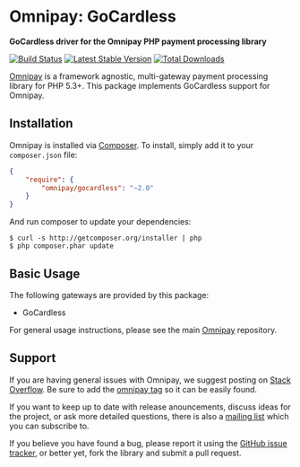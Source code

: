 # Omnipay: GoCardless

**GoCardless driver for the Omnipay PHP payment processing library**

[![Build Status](https://travis-ci.org/omnipay/gocardless.png?branch=master)](https://travis-ci.org/omnipay/gocardless)
[![Latest Stable Version](https://poser.pugx.org/omnipay/gocardless/version.png)](https://packagist.org/packages/omnipay/gocardless)
[![Total Downloads](https://poser.pugx.org/omnipay/gocardless/d/total.png)](https://packagist.org/packages/omnipay/gocardless)

[Omnipay](https://github.com/omnipay/omnipay) is a framework agnostic, multi-gateway payment
processing library for PHP 5.3+. This package implements GoCardless support for Omnipay.

## Installation

Omnipay is installed via [Composer](http://getcomposer.org/). To install, simply add it
to your `composer.json` file:

```json
{
    "require": {
        "omnipay/gocardless": "~2.0"
    }
}
```

And run composer to update your dependencies:

    $ curl -s http://getcomposer.org/installer | php
    $ php composer.phar update

## Basic Usage

The following gateways are provided by this package:

* GoCardless

For general usage instructions, please see the main [Omnipay](https://github.com/omnipay/omnipay)
repository.

## Support

If you are having general issues with Omnipay, we suggest posting on
[Stack Overflow](http://stackoverflow.com/). Be sure to add the
[omnipay tag](http://stackoverflow.com/questions/tagged/omnipay) so it can be easily found.

If you want to keep up to date with release anouncements, discuss ideas for the project,
or ask more detailed questions, there is also a [mailing list](https://groups.google.com/forum/#!forum/omnipay) which
you can subscribe to.

If you believe you have found a bug, please report it using the [GitHub issue tracker](https://github.com/omnipay/gocardless/issues),
or better yet, fork the library and submit a pull request.
